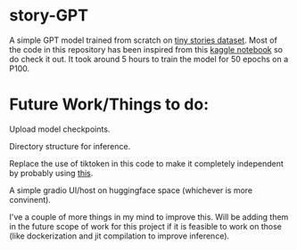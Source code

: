 # story-GPT
A simple GPT model trained from scratch on [tiny stories dataset](https://huggingface.co/roneneldan/TinyStories-33M/tree/main). Most of the code in this repository has been inspired from this [kaggle notebook](https://www.kaggle.com/code/heyytanay/gpt-from-scratch-using-lightning-and-lance/notebook) so do check it out. It took around 5 hours to train the model for 50 epochs on a P100.

# Future Work/Things to do:

Upload model checkpoints.

Directory structure for inference.

Replace the use of tiktoken in this code to make it completely independent by probably using [this](https://github.com/karpathy/minbpe).

A simple gradio UI/host on huggingface space (whichever is more convinent).

I've a couple of more things in my mind to improve this. Will be adding them in the future scope of work for this project if it is feasible to work on those (like dockerization and jit compilation to improve inference).
